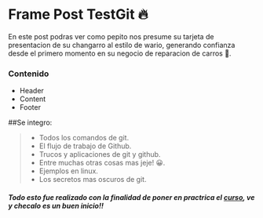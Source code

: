 # Frame Post TestGit 🔥
En este post podras ver como pepito nos presume su tarjeta de presentacion de su changarro al estilo de wario, generando confianza desde el primero momento en su negocio de reparacion de carros 🚀.
### Contenido
* Header
* Content
* Footer

##Se integro:
> - Todos los comandos de git.
> - El flujo de trabajo de Github.
> - Trucos y aplicaciones de git y github.
> - Entre muchas otras cosas mas jeje! 😀.
> - Ejemplos en linux.
> - Los secretos mas oscuros de git.



##### Todo esto fue realizado con la finalidad de poner en practrica el [curso](https://platzi.com/cursos/git-github/ "curso"), ve y checalo es un buen inicio!!
